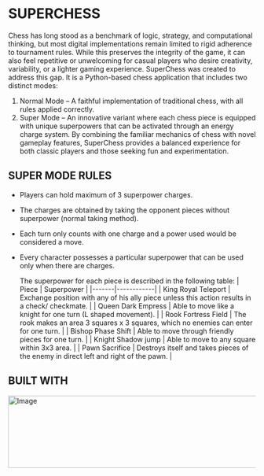 # SUPERCHESS
Chess has long stood as a benchmark of logic, strategy, and computational thinking, but most digital implementations remain limited to rigid adherence to tournament rules. While
this preserves the integrity of the game, it can also feel repetitive or unwelcoming for casual players who desire creativity, variability, or a lighter gaming experience.
SuperChess was created to address this gap. It is a Python-based chess application that includes two distinct modes:
1. Normal Mode – A faithful implementation of traditional chess, with all rules applied correctly.
2. Super Mode – An innovative variant where each chess piece is equipped with unique superpowers that can be activated through an energy charge system. By combining the familiar mechanics of chess with novel gameplay features, SuperChess provides a balanced experience for both classic players and those seeking fun and experimentation.


## **SUPER MODE RULES**
- Players can hold maximum of 3 superpower charges.
- The charges are obtained by taking the opponent pieces without superpower (normal taking method).
- Each turn only counts with one charge and a power used would be considered a move.
- Every character possesses a particular superpower that can be used only when there are charges.

  The superpower for each piece is described in the following table:
  | Piece |	Superpower |
  |-------|------------|
  | King	Royal Teleport | Exchange position with any of his ally piece unless this action results in a check/ checkmate. |
  | Queen	Dark Empress | Able to move like a knight for one turn (L shaped movement). |
  | Rook	Fortress Field | The rook makes an area 3 squares x 3 squares, which no enemies can enter for one turn. |
  | Bishop	Phase Shift | Able to move through friendly pieces for one turn. |
  | Knight 	Shadow jump | Able to move to any square within 3x3 area. |
  | Pawn	Sacrifice | Destroys itself and takes pieces of the enemy in direct left and right of the pawn. |


## **BUILT WITH**
<img width="1920" height="147" alt="Image" src="https://github.com/user-attachments/assets/2c96d187-3b19-44ef-a861-8febdf37c373" />


